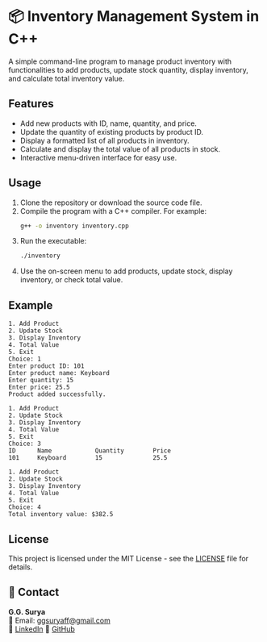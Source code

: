 # 📦 Inventory Management System in C++

A simple command-line program to manage product inventory with functionalities to add products, update stock quantity, display inventory, and calculate total inventory value.

## Features

- Add new products with ID, name, quantity, and price.
- Update the quantity of existing products by product ID.
- Display a formatted list of all products in inventory.
- Calculate and display the total value of all products in stock.
- Interactive menu-driven interface for easy use.

## Usage

1. Clone the repository or download the source code file.
2. Compile the program with a C++ compiler. For example:
   ```bash
   g++ -o inventory inventory.cpp
3. Run the executable:
   ```bash
   ./inventory
4. Use the on-screen menu to add products, update stock, display inventory, or check total value.

## Example

```
1. Add Product
2. Update Stock
3. Display Inventory
4. Total Value
5. Exit
Choice: 1
Enter product ID: 101
Enter product name: Keyboard
Enter quantity: 15
Enter price: 25.5
Product added successfully.

1. Add Product
2. Update Stock
3. Display Inventory
4. Total Value
5. Exit
Choice: 3
ID      Name            Quantity        Price
101     Keyboard        15              25.5

1. Add Product
2. Update Stock
3. Display Inventory
4. Total Value
5. Exit
Choice: 4
Total inventory value: $382.5
```
   
## License

This project is licensed under the MIT License - see the [LICENSE](https://github.com/ggsurya/Cpp-Projects/blob/main/LICENSE) file for details.

## 📩 Contact

**G.G. Surya**  
📧 Email: ggsuryaff@gmail.com  
🔗 [LinkedIn](https://www.linkedin.com/in/g-g-surya-5aa9312b4)
🔗 [GitHub](https://github.com/ggsurya)
